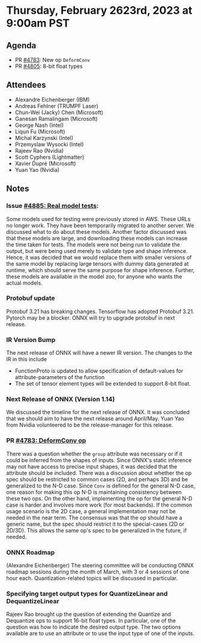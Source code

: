 # Thursday, February 2623rd, 2023 at 9:00am PST

## Agenda

* PR [#4783](https://github.com/onnx/onnx/pull/4783): New op `DeformConv`
* PR [#4805](https://github.com/onnx/onnx/pull/4805): 8-bit float types

## Attendees

* Alexandre Eichenberger (IBM)
* Andreas Fehlner (TRUMPF Laser)
* Chun-Wei (Jacky) Chen (Microsoft)
* Ganesan Ramalingam (Microsoft)
* George Nash (Intel)
* Liqun Fu (Microsoft)
* Michal Karzynski (Intel)
* Przemyslaw Wysocki (Intel)
* Rajeev Rao (Nvidia)
* Scott Cyphers (Lightmatter)
* Xavier Dupré (Microsoft)
* Yuan Yao (Nvidia)

## Notes

### Issue [#4885: Real model tests](https://github.com/onnx/onnx/issues/4885):

Some models used for testing were previously stored in AWS. These URLs no longer work.
They have been temporarily migrated to another server. We discussed what to do about
these models. Another factor discussed was that these models are large, and
downloading these models can increase the time taken for tests. The models
were not being run to validate the output, but were being used merely to validate
type and shape inference. Hence, it was decided that we would replace them with
smaller versions of the same model by replacing large tensors with dummy data
generated at runtime, which should serve the same purpose for shape inference.
Further, these models are available in the model zoo, for anyone who wants the
actual models.

### Protobuf update

Protobuf 3.21 has breaking changes. Tensorflow has adopted Protobuf 3.21.
Pytorch may be a blocker. ONNX will try to upgrade protobuf in next release.

### IR Version Bump

The next release of ONNX will have a newer IR version. The changes to the IR
in this include
* FunctionProto is updated to allow specification of default-values for
attribute-parameters of the function
* The set of tensor element types will be extended to support 8-bit float.

### Next Release of ONNX (Version 1.14)

We discussed the timeline for the next release of ONNX. It was concluded that
we should aim to have the next release around April/May. Yuan Yao from Nvidia
volunteered to be the release-manager for this release.

### PR [#4783: DeformConv op](https://github.com/onnx/onnx/pull/4783)

There was a question whether the `group` attribute was necessary or if it could be
inferred from the shapes of inputs. Since ONNX's static inference may not have
access to precise input shapes, it was decided that the attribute should be included.
There was a discussion about whether the op spec should be restricted to common cases
(2D, and perhaps 3D) and be generalized to the N-D case. Since `Conv` is defined for
the general N-D case, one reason for making this op N-D is maintaining consistency
between these two ops. On the other hand, implementing the op for the general N-D
case is harder and involves more work (for most backends). If the common usage scenario
is the 2D case, a general implementation may not be needed in the near term.
The consensus was that the op should have a generic name, but the spec should restrict
it to the special-cases (2D or 2D/3D). This allows the same op's spec to be generalized
in the future, if needed.

### ONNX Roadmap

(Alexandre Eichenberger) The steering committee will be conducting ONNX roadmap sessions
during the month of March, with 3 or 4 sessions of one hour each. Quantization-related
topics will be discussed in particular.

### Specifying target output types for QuantizeLinear and DequantizeLinear

Rajeev Rao brought up the question of extending the Quantize and Dequantize ops
to support 16-bit float types. In particular, one of the question was how to indicate
the desired output type. The two options available are to use an attribute or to
use the input type of one of the inputs.
